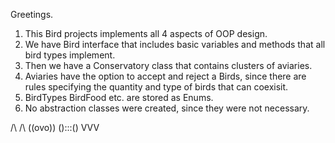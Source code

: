 Greetings. 

1. This Bird projects implements all 4 aspects of OOP design.
2. We have Bird interface that includes basic variables and methods that all bird types implement.
3. Then we have a Conservatory class that contains clusters of aviaries.
4. Aviaries have the option to accept and reject a Birds, since there are rules specifying the quantity and type of birds that can coexisit.
5. BirdTypes BirdFood etc. are stored as Enums.
6. No abstraction classes were created, since they were not necessary. 


 /\ /\ 
((ovo))
():::()
  VVV
